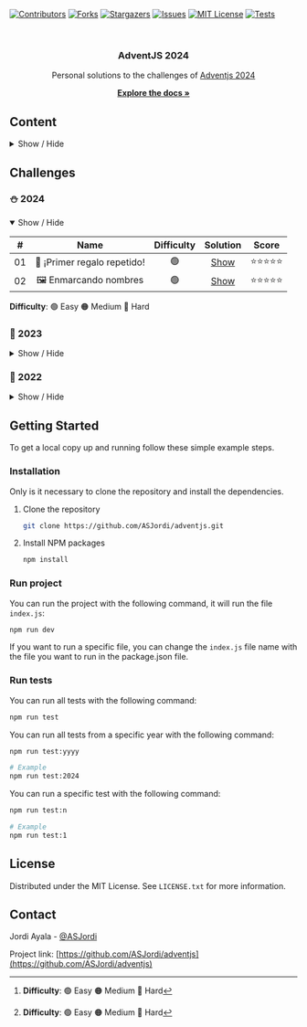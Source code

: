 <a name="readme-top"></a>

[![Contributors][contributors-shield]][contributors-url]
[![Forks][forks-shield]][forks-url]
[![Stargazers][stars-shield]][stars-url]
[![Issues][issues-shield]][issues-url]
[![MIT License][license-shield]][license-url]
[![Tests][tests-shield]][tests-url]

<br />
<div align="center">
  <h3 align="center">AdventJS 2024</h3>
  Personal solutions to the challenges of <a href="https://adventjs.dev/">Adventjs 2024</a>
  <p align="center">
    <a href="https://github.com/ASJordi/adventjs/blob/main/README.md"><strong>Explore the docs »</strong></a>
  </p>
</div>

## Content

<details>
  <summary>Show / Hide</summary>
  <ol>
    <li><a href="#challenges">Challenges</a></li>
    <li>
      <a href="#getting-started">Getting Started</a>
      <ul>
        <li><a href="#installation">Installation</a></li>
        <li><a href="#run-project">Run project</a></li>
        <li><a href="#run-tests">Run tests</a></li>
      </ul>
    </li>
    <li><a href="#license">License</a></li>
    <li><a href="#contact">Contact</a></li>
  </ol>
</details>

## Challenges

### :snowman: 2024

<details open>
  <summary>Show / Hide</summary>

| #  |            Name            | Difficulty |         Solution          | Score |
|:--:|:--------------------------:|:----------:|:-------------------------:|:-----:|
| 01 |🎁 ¡Primer regalo repetido! |     🟢     | [Show](src/2024/day-one/) | ⭐⭐⭐⭐⭐ |
| 02 |🖼️ Enmarcando nombres |     🟢     | [Show](src/2024/day-two/) | ⭐⭐⭐⭐⭐ |

**Difficulty**: 🟢 Easy 🟠 Medium 🔴 Hard

</details>

### :christmas_tree: 2023

<details>
  <summary>Show / Hide</summary>

| #  |                        Name                         | Difficulty[^1] |             Solution              |
|:--:|:---------------------------------------------------:|:--------------:|:---------------------------------:|
| 01 |              ¡Primer regalo repetido!               |       🟢       |     [Show](src/2023/day-one/)     |
| 02 |           🏭 Ponemos en marcha la fábrica           |       🟢       |     [Show](src/2023/day-two/)     |
| 03 |                 😏 El elfo travieso                 |       🟢       |    [Show](src/2023/day-three)     |
| 04 |        😵‍💫 Dale la vuelta a los paréntesis        |       🟠       |     [Show](src/2023/day-four)     |
| 05 |              🛷 El CyberTruck de Santa              |       🟠       |     [Show](src/2023/day-five)     |
| 06 |                🦌 Los renos a prueba                |       🟢       |     [Show](src/2023/day-six)      |
| 07 |                 📦 Las cajas en 3D                  |       🟢       |    [Show](src/2023/day-seven)     |
| 08 |                 📦 Las cajas en 3D                  |       🟢       |    [Show](src/2023/day-seven)     |
| 09 |                🚦 Alterna las luces                 |       🟢       |     [Show](src/2023/day-nine)     |
| 10 |         🎄 Crea tu propio árbol de navidad          |       🟢       |     [Show](src/2023/day-ten)      |
| 11 |               📖 Los elfos estudiosos               |       🟠       |    [Show](src/2023/day-eleven)    |
| 12 |              📸 ¿Es una copia válida?               |       🟠       |    [Show](src/2023/day-twelve)    |
| 13 |               ⌚️ Calculando el tiempo               |       🟢       |   [Show](src/2023/day-thirteen)   |
| 14 |                 🚨 Evita la alarma                  |       🟠       |   [Show](src/2023/day-fourteen)   |
| 15 |                  ↔️ Robot autónomo                  |       🟠       |   [Show](src/2023/day-fifteen)    |
| 16 |               ❌ Despliegue en viernes               |       🟢       |   [Show](src/2023/day-sixteen)    |
| 17 |             🛷 Optimizando el alquiler              |       🟢       |  [Show](src/2023/day-seventeen)   |
| 18 |                 🔢 El reloj digital                 |       🔴       |   [Show](src/2023/day-eighteen)   |
| 19 |               💣 Enfrenta el sabotaje               |       🟠       |   [Show](src/2023/day-nineteen)   |
| 20 |              🏋️‍♂️ Distribuye el peso              |     🔴         |    [Show](src/2023/day-twenty)    |
| 21 |                 🪐 Mensaje binario                  |     🟠         |  [Show](src/2023/day-twenty-one)  |
| 22 |             🚂 Lenguaje de programación             |     🟢         |  [Show](src/2023/day-twenty-two)  |
| 23 |              🍽️ La comida de Navidad               |     🟢         | [Show](src/2023/day-twenty-three) |
| 24 |              🪜 Brincos en la escalera              |     🟠         | [Show](src/2023/day-twenty-four)  |
| 25 |              🗺️ Calculando distancias              |     🟠         | [Show](src/2023/day-twenty-five)  |

[^1]: **Difficulty**: 🟢 Easy 🟠 Medium 🔴 Hard

</details>

### :santa: 2022

<details>
<summary>Show / Hide</summary>

|  #  |                  Name                             | Difficulty[^1] |                                       Solution                                  |
| :-: | :-----------------------------------------------: | :------------: |  :--------------------------------------------------------------------------: |
| 01  |    Automating Christmas gift wrapping!            |       🟢       | [Solution](src/day-one) |
| 02  |  Nobody wants to do extra hours at work           |       🟢       | [Solution](src/day-two) |
| 03  |     How many packs of gifts can Santa carry?      |       🟢       | [Solution](src/day-three) |
| 04  |      Box inside a box and another...              |       🟠       | [Solution](src/day-four) |
| 05  |            Optimizing Santa's trips               |       🔴       | [Solution](src/day-five) |
| 06  |             Creating xmas decorations             |       🟠       | [Solution](src/day-six) |
| 07  |             Doing gifts inventory                 |       🟢       | [Solution](src/day-seven) |
| 08  |             We need a mechanic!                   |       🟠       | [Solution](src/day-eight) |
| 09  |             Crazy Xmas lights                     |       🟢       | [Solution](src/day-nine) |
| 10  |    The Santa Claus sleigh jump                    |       🟠       | [Solution](src/day-ten) |
| 11  |          Santa Claus is Scrum Master              |       🔴       | [Solution](src/day-eleven) |
| 12  |          Electric sleighs, wow!                   |       🟠       | [Solution](src/day-twelve) |
| 13  |          Backups for Santa Claus files            |       🟢       | [Solution](src/day-thirteen) |
| 14  |              The best path                        |       🟠       | [Solution](src/day-fourteen) |
| 15  |              Decorating the Christmas tree        |       🟠       | [Solution](src/day-fifteen) |
| 16  |              Fixing Santa Claus' letters          |       🔴       | [Solution](src/day-sixteen) |
| 17  |               Carrying gifts in bags              |       🟠       | [Solution](src/day-seventeen) |
| 18  |               We ran out of ink!                  |       🟢       | [Solution](src/day-eighteen) |
| 19  |               Sorting the toys!                   |       🟢       | [Solution](src/day-nineteen) |
| 20  |               More challenging trips              |       🔴       | [Solution](src/day-twenty) |
| 21  |               Creating the gifts table            |       🟠       | [Solution](src/day-twenty-one) |
| 22  |               The lights in sync                  |       🟢       | [Solution](src/day-twenty-two) |
| 23  |               Santa Claus Compiler                |       🔴       | [Solution](src/day-twenty-three) |
| 24  |          The last challenge is a maze             |       🔴       | [Solution](src/day-twenty-four) |

[^1]: **Difficulty**: 🟢 Easy 🟠 Medium 🔴 Hard

</details>

## Getting Started

To get a local copy up and running follow these simple example steps.

### Installation

Only is it necessary to clone the repository and install the dependencies.

1. Clone the repository
   ```sh
   git clone https://github.com/ASJordi/adventjs.git
   ```
2. Install NPM packages
   ```sh
   npm install
   ```

### Run project

You can run the project with the following command, it will run the file `index.js`:

```sh
npm run dev
```

If you want to run a specific file, you can change the `index.js` file name with the file you want to run in the package.json file.

### Run tests

You can run all tests with the following command:

```sh
npm run test
```

You can run all tests from a specific year with the following command:

```sh
npm run test:yyyy

# Example
npm run test:2024
```

You can run a specific test with the following command:

```sh
npm run test:n

# Example
npm run test:1
```

## License

Distributed under the MIT License. See `LICENSE.txt` for more information.

## Contact

Jordi Ayala - [@ASJordi](https://twitter.com/ASJordi)

Project link: [https://github.com/ASJordi/adventjs](https://github.com/ASJordi/adventjs)

[contributors-shield]: https://img.shields.io/github/contributors/ASJordi/adventjs.svg?style=for-the-badge
[contributors-url]: https://github.com/ASJordi/adventjs/graphs/contributors
[forks-shield]: https://img.shields.io/github/forks/ASJordi/adventjs.svg?style=for-the-badge
[forks-url]: https://github.com/ASJordi/adventjs/network/members
[stars-shield]: https://img.shields.io/github/stars/ASJordi/adventjs.svg?style=for-the-badge
[stars-url]: https://github.com/ASJordi/adventjs/stargazers
[issues-shield]: https://img.shields.io/github/issues/ASJordi/adventjs.svg?style=for-the-badge
[issues-url]: https://github.com/ASJordi/adventjs/issues
[license-shield]: https://img.shields.io/github/license/ASJordi/adventjs.svg?style=for-the-badge
[license-url]: https://github.com/ASJordi/adventjs/blob/master/LICENSE
[tests-shield]: https://img.shields.io/github/actions/workflow/status/asjordi/adventjs/tests.yml?branch=mglain&label=Tests&style=for-the-badge
[tests-url]: https://github.com/ASJordi/adventjs/actions
